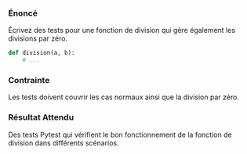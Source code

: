 ### Énoncé

Écrivez des tests pour une fonction de division qui gère également les divisions par zéro.

```python
def division(a, b):
    # ...
```

### Contrainte

Les tests doivent couvrir les cas normaux ainsi que la division par zéro.

### Résultat Attendu

Des tests Pytest qui vérifient le bon fonctionnement de la fonction de division dans différents scénarios.